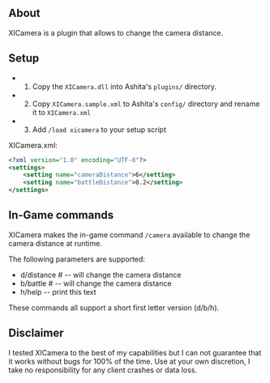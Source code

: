 ## About

XICamera is a plugin that allows to change the camera distance.

## Setup

- 1) Copy the `XICamera.dll` into Ashita's `plugins/` directory.
- 2) Copy `XICamera.sample.xml` to Ashita's `config/` directory and rename it to `XICamera.xml`
- 3) Add `/load xicamera` to your setup script

XICamera.xml:

```xml
<?xml version="1.0" encoding="UTF-8"?>
<settings>
    <setting name="cameraDistance">6</setting>
	<setting name="battleDistance">8.2</setting>
</settings>
```
## In-Game commands

XICamera makes the in-game command `/camera` available to change the camera distance at runtime.

The following parameters are supported:

- d/distance # -- will change the camera distance
- b/battle #   -- will change the camera distance
- h/help       -- print this text

These commands all support a short first letter version (d/b/h).

## Disclaimer

I tested XICamera to the best of my capabilities but I can not guarantee that it works without bugs for 100% of the time.
Use at your own discretion, I take no responsibility for any client crashes or data loss.
